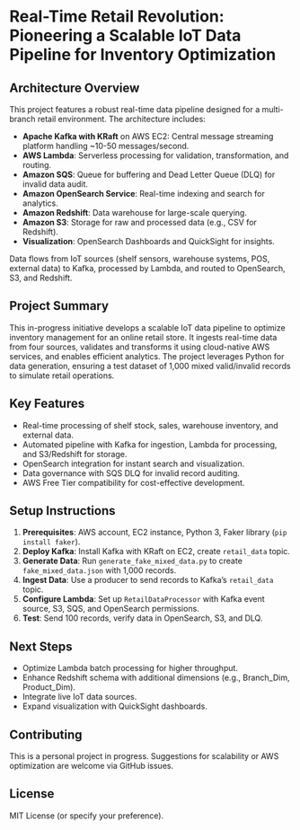 # Real-Time Retail Revolution: Pioneering a Scalable IoT Data Pipeline for Inventory Optimization

## Architecture Overview
This project features a robust real-time data pipeline designed for a multi-branch retail environment. The architecture includes:
- **Apache Kafka with KRaft** on AWS EC2: Central message streaming platform handling ~10-50 messages/second.
- **AWS Lambda**: Serverless processing for validation, transformation, and routing.
- **Amazon SQS**: Queue for buffering and Dead Letter Queue (DLQ) for invalid data audit.
- **Amazon OpenSearch Service**: Real-time indexing and search for analytics.
- **Amazon Redshift**: Data warehouse for large-scale querying.
- **Amazon S3**: Storage for raw and processed data (e.g., CSV for Redshift).
- **Visualization**: OpenSearch Dashboards and QuickSight for insights.

Data flows from IoT sources (shelf sensors, warehouse systems, POS, external data) to Kafka, processed by Lambda, and routed to OpenSearch, S3, and Redshift.

## Project Summary
This in-progress initiative develops a scalable IoT data pipeline to optimize inventory management for an online retail store. It ingests real-time data from four sources, validates and transforms it using cloud-native AWS services, and enables efficient analytics. The project leverages Python for data generation, ensuring a test dataset of 1,000 mixed valid/invalid records to simulate retail operations.

## Key Features
- Real-time processing of shelf stock, sales, warehouse inventory, and external data.
- Automated pipeline with Kafka for ingestion, Lambda for processing, and S3/Redshift for storage.
- OpenSearch integration for instant search and visualization.
- Data governance with SQS DLQ for invalid record auditing.
- AWS Free Tier compatibility for cost-effective development.

## Setup Instructions
1. **Prerequisites**: AWS account, EC2 instance, Python 3, Faker library (`pip install faker`).
2. **Deploy Kafka**: Install Kafka with KRaft on EC2, create `retail_data` topic.
3. **Generate Data**: Run `generate_fake_mixed_data.py` to create `fake_mixed_data.json` with 1,000 records.
4. **Ingest Data**: Use a producer to send records to Kafka’s `retail_data` topic.
5. **Configure Lambda**: Set up `RetailDataProcessor` with Kafka event source, S3, SQS, and OpenSearch permissions.
6. **Test**: Send 100 records, verify data in OpenSearch, S3, and DLQ.

## Next Steps
- Optimize Lambda batch processing for higher throughput.
- Enhance Redshift schema with additional dimensions (e.g., Branch_Dim, Product_Dim).
- Integrate live IoT data sources.
- Expand visualization with QuickSight dashboards.

## Contributing
This is a personal project in progress. Suggestions for scalability or AWS optimization are welcome via GitHub issues.

## License
MIT License (or specify your preference).
